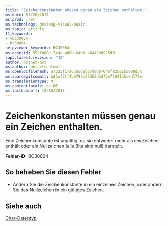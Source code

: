 ```yaml
---
title: "Zeichenkonstanten müssen genau ein Zeichen enthalten."
ms.date: 07/20/2015
ms.prod: .net
ms.technology: devlang-visual-basic
ms.topic: article
f1_keywords:
- vbc30004
- bc30004
helpviewer_keywords: BC30004
ms.assetid: 592fb00e-7c4a-4d0b-84bf-a844296925dd
caps.latest.revision: "10"
author: dotnet-bot
ms.author: dotnetcontent
ms.openlocfilehash: a7325f1726ce5d8bb7d9db764af82501b5988d3c
ms.sourcegitcommit: bd1ef61f4bb794b25383d3d72e71041a5ced172e
ms.translationtype: MT
ms.contentlocale: de-DE
ms.lasthandoff: 10/18/2017
---
```

# <a name="character-constant-must-contain-exactly-one-character"></a>Zeichenkonstanten müssen genau ein Zeichen enthalten.
Eine Zeichenkonstante ist ungültig, da sie entweder mehr als ein Zeichen enthält oder ein Nullzeichen (alle Bits sind null) darstellt.  
  
 **Fehler-ID:** BC30004  
  
## <a name="to-correct-this-error"></a>So beheben Sie diesen Fehler  
  
-   Ändern Sie die Zeichenkonstante in ein einzelnes Zeichen, oder ändern Sie das Nullzeichen in ein gültiges Zeichen.  
  
## <a name="see-also"></a>Siehe auch  
 [Char-Datentyp](../../visual-basic/language-reference/data-types/char-data-type.md)
